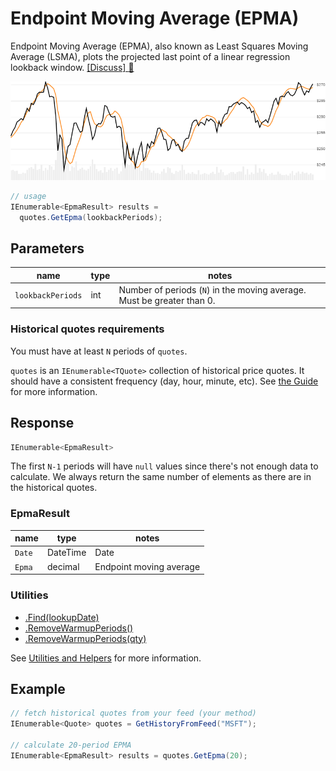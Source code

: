 # Endpoint Moving Average (EPMA)

Endpoint Moving Average (EPMA), also known as Least Squares Moving Average (LSMA), plots the projected last point of a linear regression lookback window.
[[Discuss] :speech_balloon:](https://github.com/DaveSkender/Stock.Indicators/discussions/371 "Community discussion about this indicator")

![image](chart.png)

```csharp
// usage
IEnumerable<EpmaResult> results =
  quotes.GetEpma(lookbackPeriods);  
```

## Parameters

| name | type | notes
| -- |-- |--
| `lookbackPeriods` | int | Number of periods (`N`) in the moving average.  Must be greater than 0.

### Historical quotes requirements

You must have at least `N` periods of `quotes`.

`quotes` is an `IEnumerable<TQuote>` collection of historical price quotes.  It should have a consistent frequency (day, hour, minute, etc).  See [the Guide](../../docs/GUIDE.md#historical-quotes) for more information.

## Response

```csharp
IEnumerable<EpmaResult>
```

The first `N-1` periods will have `null` values since there's not enough data to calculate.  We always return the same number of elements as there are in the historical quotes.

### EpmaResult

| name | type | notes
| -- |-- |--
| `Date` | DateTime | Date
| `Epma` | decimal | Endpoint moving average

### Utilities

- [.Find(lookupDate)](../../docs/UTILITIES.md#find-indicator-result-by-date)
- [.RemoveWarmupPeriods()](../../docs/UTILITIES.md#remove-warmup-periods)
- [.RemoveWarmupPeriods(qty)](../../docs/UTILITIES.md#remove-warmup-periods)

See [Utilities and Helpers](../../docs/UTILITIES.md#content) for more information.

## Example

```csharp
// fetch historical quotes from your feed (your method)
IEnumerable<Quote> quotes = GetHistoryFromFeed("MSFT");

// calculate 20-period EPMA
IEnumerable<EpmaResult> results = quotes.GetEpma(20);
```

